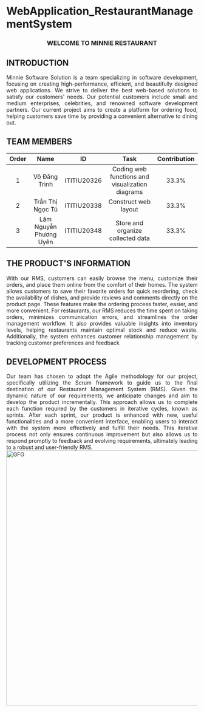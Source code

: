 # WebApplication_RestaurantManagementSystem
<h3 align="center">WELCOME TO MINNIE RESTAURANT</h3>

## INTRODUCTION

<div style="text-align:justify">
Minnie Software Solution is a team specializing in software development, focusing on creating high-performance, efficient, and beautifully designed web applications. We strive to deliver the best web-based solutions to satisfy our customers' needs. Our potential customers include small and medium enterprises, celebrities, and renowned software development partners. Our current project aims to create a platform for ordering food, helping customers save time by providing a convenient alternative to dining out.
</div>

## TEAM MEMBERS

| Order |                   Name                   |     ID      |              Task                              | Contribution |
| :---: |:----------------------------------------:|:-----------:|:----------------------------------------------:|:------------:|
|   1   |          Võ Đăng Trình                   | ITITIU20326 | Coding web functions and visualization diagrams|     33.3%    |
|   2   |          Trần Thị Ngọc Tú                | ITITIU20338 | Construct web layout                           |     33.3%    |
|   3   |          Lâm Nguyễn Phương Uyên          | ITITIU20348 | Store and organize collected data              |     33.3%    |

## THE PRODUCT'S INFORMATION
<div style="text-align:justify">
With our RMS, customers can easily browse the menu, customize their orders, and place them online from the comfort of their homes. The system allows customers to save their favorite orders for quick reordering, check the availability of dishes, and provide reviews and comments directly on the product page. These features make the ordering process faster, easier, and more convenient.
For restaurants, our RMS reduces the time spent on taking orders, minimizes communication errors, and streamlines the order management workflow. It also provides valuable insights into inventory levels, helping restaurants maintain optimal stock and reduce waste. Additionally, the system enhances customer relationship management by tracking customer preferences and feedback
</div>

## DEVELOPMENT PROCESS
<div style="text-align:justify">
Our team has chosen to adopt the Agile methodology for our project, specifically utilizing the Scrum framework to guide us to the final destination of our Restaurant Management System (RMS). Given the dynamic nature of our requirements, we anticipate changes and aim to develop the product incrementally. This approach allows us to complete each function required by the customers in iterative cycles, known as sprints. After each sprint, our product is enhanced with new, useful functionalities and a more convenient interface, enabling users to interact with the system more effectively and fulfill their needs. This iterative process not only ensures continuous improvement but also allows us to respond promptly to feedback and evolving requirements, ultimately leading to a robust and user-friendly RMS.
</div>

<img width ="672" alt="GFG" src="C:\Users\ASUS\Downloads\scrum.png">
